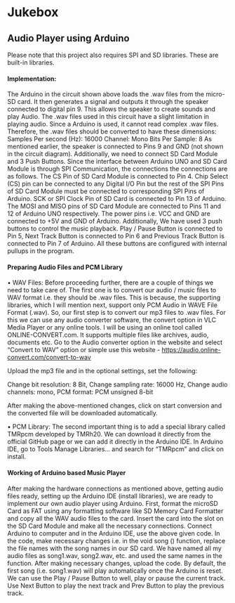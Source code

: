 # Jukebox
## Audio Player using Arduino

Please note that this project also requires SPI and SD libraries. These are built-in libraries.

#### Implementation:
The Arduino in the circuit shown above loads the .wav files from the micro-SD card. It then generates a signal and outputs it through the speaker connected to digital pin 9. This allows the speaker to create sounds and play Audio. 
The .wav files used in this circuit have a slight limitation in playing audio. Since a Arduino is used, it cannot read complex .wav files. Therefore, the .wav files should be converted to have these dimensions:
Samples Per second (Hz): 16000 
Channel: Mono
Bits Per Sample: 8
As mentioned earlier, the speaker is connected to Pins 9 and GND (not shown in the circuit diagram). Additionally, we need to connect SD Card Module and 3 Push Buttons. Since the interface between Arduino UNO and SD Card Module is through SPI Communication, the connections the connections are as follows.
The CS Pin of SD Card Module is connected to Pin 4. Chip Select (CS) pin can be connected to any Digital I/O Pin but the rest of the SPI Pins of SD Card Module must be connected to corresponding SPI Pins of Arduino. SCK or SPI Clock Pin of SD Card is connected to Pin 13 of Arduino. The MOSI and MISO pins of SD Card Module are connected to Pins 11 and 12 of Arduino UNO respectively. The power pins i.e. VCC and GND are connected to +5V and GND of Arduino.
Additionally, We have used 3 push buttons to control the music playback. Play / Pause Button is connected to Pin 5, Next Track Button is connected to Pin 6 and Previous Track Button is connected to Pin 7 of Arduino. All these buttons are configured with internal pullups in the program.

#### Preparing Audio Files and PCM Library

•	WAV Files: 
Before proceeding further, there are a couple of things we need to take care of. The first one is to convert our audio / music files to WAV format i.e. they should be .wav files. This is because, the supporting libraries, which I will mention next, support only PCM Audio in WAVE File Format (.wav).
So, our first step is to convert our mp3 files to .wav files. For this we can use any audio converter software, the convert option in VLC Media Player or any online tools. I will be using an online tool called ONLINE-CONVERT.com. It supports multiple files like archives, audio, documents etc.
Go to the Audio converter option in the website and select “Convert to WAV” option or simple use this website - https://audio.online-convert.com/convert-to-wav


Upload the mp3 file and in the optional settings, set the following:

Change bit resolution: 8 Bit,
Change sampling rate: 16000 Hz, 
Change audio channels: mono, 
PCM format: PCM unsigned 8-bit

After making the above-mentioned changes, click on start conversion and the converted file will be downloaded automatically.

•	PCM Library: 
The second important thing is to add a special library called TMRpcm developed by TMRh20. We can download it directly from the official GitHub page or we can add it directly in the Arduino IDE.
In Arduino IDE, go to Tools Manage Libraries… and search for “TMRpcm” and click on install.

#### Working of Arduino based Music Player
After making the hardware connections as mentioned above, getting audio files ready, setting up the Arduino IDE (install libraries), we are ready to implement our own audio player using Arduino.
First, format the microSD Card as FAT using any formatting software like SD Memory Card Formatter and copy all the WAV audio files to the card. Insert the card into the slot on the SD Card Module and make all the necessary connections.
Connect Arduino to computer and in the Arduino IDE, use the above given code. In the code, make necessary changes i.e. in the void song () function, replace the file names with the song names in our SD card.
We have named all my audio files as song1.wav, song2.wav, etc. and used the same names in the function. After making necessary changes, upload the code.
By default, the first song (i.e. song1.wav) will play automatically once the Arduino is reset. We can use the Play / Pause Button to well, play or pause the current track. Use Next Button to play the next track and Prev Button to play the previous track.
